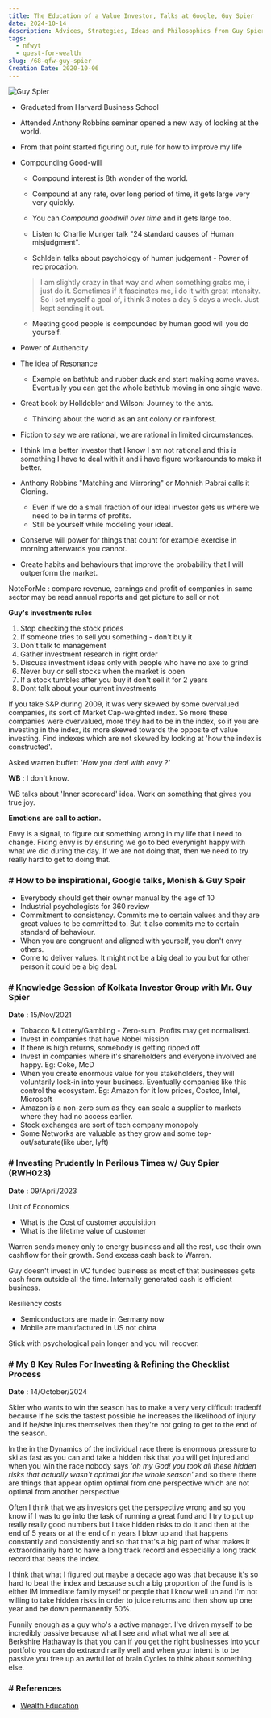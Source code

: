 ```yaml
---
title: The Education of a Value Investor, Talks at Google, Guy Spier
date: 2024-10-14
description: Advices, Strategies, Ideas and Philosophies from Guy Spier
tags:
  - nfwyt
  - quest-for-wealth
slug: /68-qfw-guy-spier
Creation Date: 2020-10-06
---
```



![Guy Spier](assets/68-Guy_Spier.png)

* Graduated from Harvard Business School 
* Attended Anthony Robbins seminar opened a new way of looking at the world. 
* From that point started figuring out, rule for how to improve my life 

* Compounding Good-will 
  - Compound interest is 8th wonder of the world.
  - Compound at any rate, over long period of time, it gets large very very quickly.
  - You can *Compound goodwill over time* and it gets large too.

  - Listen to Charlie Munger talk "24 standard causes of Human misjudgment".
  - Schldein talks about psychology of human judgement - Power of reciprocation.

  > I am slightly crazy in that way and when something grabs me, i just do it. Sometimes if it fascinates me, i do it with great intensity. So i set myself a goal of, i think 3 notes a day 5 days a week. Just kept sending it out. 

  - Meeting good people is compounded by human good will you do yourself.

* Power of Authencity 

* The idea of Resonance 
  - Example on bathtub and rubber duck and start making some waves. Eventually you can get the whole bathtub moving in one single wave. 

* Great book by Holldobler and Wilson: Journey to the ants.
  - Thinking about the world as an ant colony or rainforest.
* Fiction to say we are rational, we are rational in limited circumstances. 
* I think Im a better investor that I know I am not rational and this is something I have to deal with it and i have figure workarounds to make it better.
* Anthony Robbins "Matching and Mirroring" or Mohnish Pabrai calls it Cloning.
  - Even if we do a small fraction of our ideal investor gets us where we need to be in terms of profits.
  - Still be yourself while modeling your ideal.

* Conserve will power for things that count for example exercise in morning afterwards you cannot. 
* Create habits and behaviours that improve the probability that I will outperform the market.

NoteForMe : compare revenue, earnings and profit of companies in same sector may be read annual reports and get picture to sell or not 


**Guy's investments rules**     

1. Stop checking the stock prices
2. If someone tries to sell you something - don't buy it
3. Don't talk to management
4. Gather investment research in right order
5. Discuss investment ideas only with people who have no axe to grind
6. Never buy or sell stocks when the market is open
7. If a stock tumbles after you buy it don't sell it for 2 years  
8. Dont talk about your current investments

If you take S&P during 2009, it was very skewed by some overvalued companies, its sort of Market Cap-weighted index. So more these companies were overvalued, more they had to be in the index, so if you are investing in the index, its more skewed towards the opposite of value investing. Find indexes which are not skewed by looking at 'how the index is constructed'. 

Asked warren buffett *'How you deal with envy ?'*     

**WB** : I don't know. 

WB talks about 'Inner scorecard' idea. Work on something that gives you true joy. 

**Emotions are call to action.**     

Envy is a signal, to figure out something wrong in my life that i need to change. Fixing envy is by ensuring we go to bed everynight happy with what we did during the day. If we are not doing that, then we need to try really hard to get to doing that. 


### # How to be inspirational, Google talks, Monish & Guy Speir

* Everybody should get their owner manual by the age of 10
* Industrial psychologists for 360 review
* Commitment to consistency. Commits me to certain values and they are great values to be committed to.  But it also commits me to certain standard of behaviour.  
* When you are congruent and aligned with yourself, you don't envy others. 
* Come to deliver values. It might not be a big deal to you but for other person it could be a big deal.  

### # Knowledge Session of Kolkata Investor Group with Mr. Guy Spier

**Date** : 15/Nov/2021

* Tobacco & Lottery/Gambling - Zero-sum. Profits may get normalised. 
* Invest in companies that have Nobel mission
* If there is high returns, somebody is getting ripped off
* Invest in companies where it's shareholders and everyone involved are happy. Eg: Coke, McD
* When you create enormous value for you stakeholders, they will voluntarily lock-in into your business. Eventually companies like this control the ecosystem. Eg: Amazon for it low prices, Costco, Intel, Microsoft
* Amazon is a non-zero sum as they can scale a supplier to markets where they had no access earlier. 
* Stock exchanges are sort of tech company monopoly
* Some Networks are valuable as they grow and some top-out/saturate(like uber, lyft)

### # Investing Prudently In Perilous Times w/ Guy Spier (RWH023)

**Date** : 09/April/2023

Unit of Economics
  * What is the Cost of customer acquisition
  * What is the lifetime value of customer 

Warren sends money only to energy business and all the rest, use their own cashflow for their growth. Send excess cash back to Warren. 

Guy doesn't invest in VC funded business as most of that businesses gets cash from outside all the time. Internally generated cash is efficient business. 

Resiliency costs
  * Semiconductors are made in Germany now
  * Mobile are manufactured in US not china

Stick with psychological pain longer and you will recover. 

### # My 8 Key Rules For Investing & Refining the Checklist Process

**Date** : 14/October/2024

Skier who wants to win the season has to make a very very difficult tradeoff because if he skis the fastest possible he increases the likelihood of injury and if he/she injures themselves then they're not going to get to the end of the season. 

In the in the Dynamics of the individual race there is enormous pressure to ski as fast as you can and take a hidden risk that you will get injured and when you win the race nobody says *'oh my God! you took all these hidden risks that actually wasn't optimal for the whole season'* and so there there are things that appear optim optimal from one perspective which are not optimal from another perspective 

Often I think that we as investors get the perspective wrong and so you know if I was to go into the task of running a great fund and I try to put up really really good numbers but I take hidden risks to do it and then at the end of 5 years or at the end of n years I blow up and that happens constantly and consistently and so that that's a big part of what makes it extraordinarily hard to have a long track record and especially a long track record that beats the index. 

I think that what I figured out maybe a decade ago was that because it's so hard to beat the index and because such a big proportion of the fund is is either IM immediate family myself or people that I know well uh and I'm not willing to take hidden risks in order to juice returns and then show up one year and be down permanently 50%. 

Funnily enough as a guy who's a active manager. I've driven myself to be incredibly passive because what I see and what what we all see at Berkshire Hathaway is that you can if you get the right businesses into your portfolio you can do extraordinarily well and when your intent is to be passive you free up an awful lot of brain Cycles to think about something else. 

### # References
* [Wealth Education](40-wealth-education)